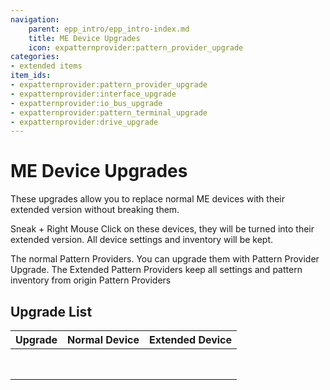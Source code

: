 ```yaml
---
navigation:
    parent: epp_intro/epp_intro-index.md
    title: ME Device Upgrades
    icon: expatternprovider:pattern_provider_upgrade
categories:
- extended items
item_ids:
- expatternprovider:pattern_provider_upgrade
- expatternprovider:interface_upgrade
- expatternprovider:io_bus_upgrade
- expatternprovider:pattern_terminal_upgrade
- expatternprovider:drive_upgrade
---
```


# ME Device Upgrades

These upgrades allow you to replace normal ME devices with their extended version without breaking them.

<Row>
<ItemImage id="expatternprovider:pattern_provider_upgrade" scale="4"></ItemImage>
<ItemImage id="expatternprovider:interface_upgrade" scale="4"></ItemImage>
<ItemImage id="expatternprovider:io_bus_upgrade" scale="4"></ItemImage>
<ItemImage id="expatternprovider:pattern_terminal_upgrade" scale="4"></ItemImage>
<ItemImage id="expatternprovider:drive_upgrade" scale="4"></ItemImage>
</Row>

Sneak + Right Mouse Click on these devices, they will be turned into their extended version. All device settings and inventory
will be kept.

<GameScene zoom="6" background="transparent">
  <ImportStructure src="../structure/upgrade_show_1.snbt"></ImportStructure>
  <BoxAnnotation color="#ffffff" min="1 0 0" max="4 1 1">
        The normal Pattern Providers. You can upgrade them with Pattern Provider Upgrade.
        <ItemImage id="expatternprovider:pattern_provider_upgrade" scale="2"></ItemImage>
  </BoxAnnotation>
</GameScene>
<GameScene zoom="6" background="transparent">
  <ImportStructure src="../structure/upgrade_show_2.snbt"></ImportStructure>
  <BoxAnnotation color="#ffffff" min="1 0 0" max="4 1 1">
        The Extended Pattern Providers keep all settings and pattern inventory from origin Pattern Providers
  </BoxAnnotation>
</GameScene>

## Upgrade List

|                                      Upgrade                                      |                           Normal Device                            |                                  Extended Device                                  |
|:---------------------------------------------------------------------------------:|:------------------------------------------------------------------:|:---------------------------------------------------------------------------------:|
| <ItemImage id="expatternprovider:pattern_provider_upgrade" scale="3"></ItemImage> |    <ItemImage id="ae2:pattern_provider" scale="3"></ItemImage>     |   <ItemImage id="expatternprovider:ex_pattern_provider" scale="3"></ItemImage>    |
| <ItemImage id="expatternprovider:pattern_provider_upgrade" scale="3"></ItemImage> | <ItemImage id="ae2:cable_pattern_provider" scale="3"></ItemImage>  | <ItemImage id="expatternprovider:ex_pattern_provider_part" scale="3"></ItemImage> |
|    <ItemImage id="expatternprovider:interface_upgrade" scale="3"></ItemImage>     |        <ItemImage id="ae2:interface" scale="3"></ItemImage>        |       <ItemImage id="expatternprovider:ex_interface" scale="3"></ItemImage>       |
|    <ItemImage id="expatternprovider:interface_upgrade" scale="3"></ItemImage>     |     <ItemImage id="ae2:cable_interface" scale="3"></ItemImage>     |    <ItemImage id="expatternprovider:ex_interface_part" scale="3"></ItemImage>     |
|      <ItemImage id="expatternprovider:io_bus_upgrade" scale="3"></ItemImage>      |       <ItemImage id="ae2:import_bus" scale="3"></ItemImage>        |    <ItemImage id="expatternprovider:ex_import_bus_part" scale="3"></ItemImage>    |
|      <ItemImage id="expatternprovider:io_bus_upgrade" scale="3"></ItemImage>      |       <ItemImage id="ae2:export_bus" scale="3"></ItemImage>        |    <ItemImage id="expatternprovider:ex_export_bus_part" scale="3"></ItemImage>    |
| <ItemImage id="expatternprovider:pattern_terminal_upgrade" scale="3"></ItemImage> | <ItemImage id="ae2:pattern_access_terminal" scale="3"></ItemImage> |  <ItemImage id="expatternprovider:ex_pattern_access_part" scale="3"></ItemImage>  |
|      <ItemImage id="expatternprovider:drive_upgrade" scale="3"></ItemImage>       |          <ItemImage id="ae2:drive" scale="3"></ItemImage>          |         <ItemImage id="expatternprovider:ex_drive" scale="3"></ItemImage>         |
